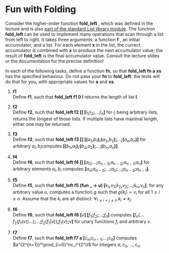 # Fun with Folding
Consider the higher-order function 
**fold_left**
, which was defined in the lecture and is also [part of the standard List library module](https://v2.ocaml.org/api/List.html#VALfold_left). The function 
**fold_left**
 can be used to implement many operations that scan through a list from left to right. It takes three arguments: a function 
 **f**
 , an initial accumulator, and a list. For each element 
 **x**
 in the list, the currect accumulator is combined with **x** to produce the next accumulator value; the result of **fold_left** is the final accumulator value. Consult the lecture slides or the documentation for the precise definition!

In each of the following tasks, define a function **fn**, so that **fold_left fn a xs** has the specified behaviour. Do not pass your **fn** to **fold_left**: the tests will do that for you, with appropriate values for **a** and **xs**.

1. **f1**  
    Define **f1**, such that **fold_left f1 0 l** returns the length of list **l**.

2. **f2**  
    Define **f2**, such that **fold_left f2 \[\] \[**$l_1$**;**$l_2$**;**$\dots$**;**$l_n$**\]** for $l_i$ being arbitrary lists, returns the longest of those lists. If multiple lists have maximal length, either one may be returned.

3. **f3**  
    Define **f3**, such that **fold_left f3 \[\] \[(**$a_1$**,**$b_1$**);(**$a_2$**,**$b_2$**);**$\dots$**;(**$a_n$**,**$b_n$**)\]** for arbitrary $a_i,b_i$​ computes **\[(**$b_1$**,**$a_1$**);(**$b_2$**,**$a_2$**);**$\dots$**;(**$b_n$**,**$a_n$**)\]**.

4. **f4**  
    Define **f4**, such that **fold_left f4 \[\] \[**$a_0$**;**$\dots$**;**$a_{n-3}$**;**$a_{n-2}$**;**$a_{n-1}$**;**$a_n$**\]** for arbitrary elements $a_i,b_i$ computes **\[**$a_n$**;**$a_{n-2}$**;**$\dots$**;**$a_0$**;**$\dots$**;**$a_{n-3}$**;**$a_{n-1}$**\]**.

5. **f5**  
    Define **f5**, such that  **fold_left f5 (fun _ -> $u$) \[**$k_1$**,**$v_1$**;**$k_2$**,**$v_2$**;**$\dots$**;**$k_n$**,**$v_n$**\]**, for any arbitrary value $u$, computes a function $g$ such that $g(k_i)=v_i$ for all $1\leq i\leq n$. Assume that the $k_i$ are all distinct: $\forall_{1\leq i < j\leq n} .k_i \ne k_j$.

6. **f6**  
    Define **f6**, such that **fold_left f6 \[**$v$**\] \[**$f_1$**;**$f_2$**;**$\dots$**;**$f_n$**\]** computes **\[**$f_n(\dots f_2(f_1(v))\dots)$**;**$\dots$**;**$f_2(f_1(v))$**;**$f_1(v)$**;**$v$**\]** for unary functions $f_i$​ and arbitrary $v$.

7. **f7**  
    Define **f7**, such that **fold_left f7 a \[**$c_n$**;**$c_{n-1}$**;**$\dots$**;**$c_0$**\]** computes $a^{2^{n+1}}*\prod_{i=0}^nc_i^{2^i}$ for integers $a,c_0,\dots,c_n$.